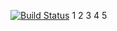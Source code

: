 [![Build Status](https://api.travis-ci.org/KonstantinKshnyakin/job4j_design.svg?branch=master)](https://travis-ci.com/KonstantinKshnyakin/job4j_design)
1
2
3
4
5